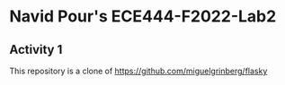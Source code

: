 # Navid Pour's ECE444-F2022-Lab2
Activity 1
---
This repository is a clone of https://github.com/miguelgrinberg/flasky